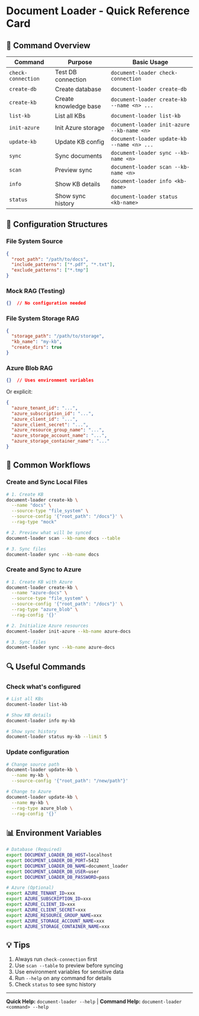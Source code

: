 # Document Loader - Quick Reference Card

## 🎯 Command Overview

| Command | Purpose | Basic Usage |
|---------|---------|-------------|
| `check-connection` | Test DB connection | `document-loader check-connection` |
| `create-db` | Create database | `document-loader create-db` |
| `create-kb` | Create knowledge base | `document-loader create-kb --name <n> ...` |
| `list-kb` | List all KBs | `document-loader list-kb` |
| `init-azure` | Init Azure storage | `document-loader init-azure --kb-name <n>` |
| `update-kb` | Update KB config | `document-loader update-kb --name <n> ...` |
| `sync` | Sync documents | `document-loader sync --kb-name <n>` |
| `scan` | Preview sync | `document-loader scan --kb-name <n>` |
| `info` | Show KB details | `document-loader info <kb-name>` |
| `status` | Show sync history | `document-loader status <kb-name>` |

## 🔧 Configuration Structures

### File System Source
```json
{
  "root_path": "/path/to/docs",
  "include_patterns": ["*.pdf", "*.txt"],
  "exclude_patterns": ["*.tmp"]
}
```

### Mock RAG (Testing)
```json
{}  // No configuration needed
```

### File System Storage RAG
```json
{
  "storage_path": "/path/to/storage",
  "kb_name": "my-kb",
  "create_dirs": true
}
```

### Azure Blob RAG
```json
{}  // Uses environment variables
```
Or explicit:
```json
{
  "azure_tenant_id": "...",
  "azure_subscription_id": "...",
  "azure_client_id": "...",
  "azure_client_secret": "...",
  "azure_resource_group_name": "...",
  "azure_storage_account_name": "...",
  "azure_storage_container_name": "..."
}
```

## 🚀 Common Workflows

### Create and Sync Local Files
```bash
# 1. Create KB
document-loader create-kb \
  --name "docs" \
  --source-type "file_system" \
  --source-config '{"root_path": "/docs"}' \
  --rag-type "mock"

# 2. Preview what will be synced
document-loader scan --kb-name docs --table

# 3. Sync files
document-loader sync --kb-name docs
```

### Create and Sync to Azure
```bash
# 1. Create KB with Azure
document-loader create-kb \
  --name "azure-docs" \
  --source-type "file_system" \
  --source-config '{"root_path": "/docs"}' \
  --rag-type "azure_blob" \
  --rag-config '{}'

# 2. Initialize Azure resources
document-loader init-azure --kb-name azure-docs

# 3. Sync files
document-loader sync --kb-name azure-docs
```

## 🔍 Useful Commands

### Check what's configured
```bash
# List all KBs
document-loader list-kb

# Show KB details
document-loader info my-kb

# Show sync history
document-loader status my-kb --limit 5
```

### Update configuration
```bash
# Change source path
document-loader update-kb \
  --name my-kb \
  --source-config '{"root_path": "/new/path"}'

# Change to Azure
document-loader update-kb \
  --name my-kb \
  --rag-type azure_blob \
  --rag-config '{}'
```

## 📊 Environment Variables

```bash
# Database (Required)
export DOCUMENT_LOADER_DB_HOST=localhost
export DOCUMENT_LOADER_DB_PORT=5432
export DOCUMENT_LOADER_DB_NAME=document_loader
export DOCUMENT_LOADER_DB_USER=user
export DOCUMENT_LOADER_DB_PASSWORD=pass

# Azure (Optional)
export AZURE_TENANT_ID=xxx
export AZURE_SUBSCRIPTION_ID=xxx
export AZURE_CLIENT_ID=xxx
export AZURE_CLIENT_SECRET=xxx
export AZURE_RESOURCE_GROUP_NAME=xxx
export AZURE_STORAGE_ACCOUNT_NAME=xxx
export AZURE_STORAGE_CONTAINER_NAME=xxx
```

## 💡 Tips

1. Always run `check-connection` first
2. Use `scan --table` to preview before syncing
3. Use environment variables for sensitive data
4. Run `--help` on any command for details
5. Check `status` to see sync history

---
**Quick Help:** `document-loader --help` | **Command Help:** `document-loader <command> --help`